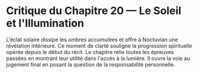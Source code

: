 # Critique du Chapitre 20 — Le Soleil et l'Illumination
L'éclat solaire dissipe les ombres accumulées et offre à Noctuvian une révélation intérieure.
Ce moment de clarté souligne la progression spirituelle opérée depuis le début du récit.
Le chapitre relie toutes les épreuves passées en montrant leur utilité dans l'accès à la lumière.
Il ouvre la voie au jugement final en posant la question de la responsabilité personnelle.
